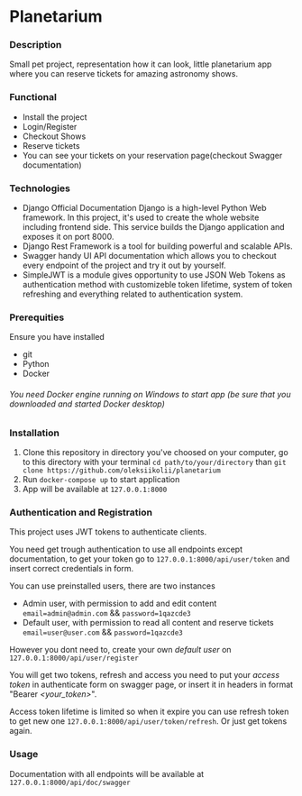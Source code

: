 # Planetarium
### Description
Small pet project, representation how it can look, little planetarium app where you can reserve tickets for amazing astronomy shows.
### Functional
* Install the project
* Login/Register
* Checkout Shows
* Reserve tickets
* You can see your tickets on your reservation page(checkout Swagger documentation)
### Technologies
* Django Official Documentation Django is a high-level Python Web framework. In this project, it's used to create the whole website including frontend side. This service builds the Django application and exposes it on port 8000.​​
* Django Rest Framework is a tool for building powerful and scalable APIs.
* Swagger handy UI API documentation which allows you to checkout every endpoint of the project and try it out by yourself.
* SimpleJWT is a module gives opportunity to use JSON Web Tokens as authentication method with customizeble token lifetime, system of token refreshing and everything related to authentication system.

### Prerequities
Ensure you have installed
* git
* Python
* Docker
###### You need Docker engine running on Windows to start app (be sure that you downloaded and started Docker desktop)

### Installation
1. Clone this repository in directory you've choosed on your computer, go to this directory with your terminal `cd path/to/your/directory` than `git clone https://github.com/oleksiikolii/planetarium`
2. Run `docker-compose up` to start application
3. App will be available at `127.0.0.1:8000`

### Authentication and Registration
This project uses JWT tokens to authenticate clients.

You need get trough authentication to use all endpoints except documentation, to get your token go to `127.0.0.1:8000/api/user/token` and insert correct credentials in form.

You can use preinstalled users, there are two instances
* Admin user, with permission to add and edit content `email=admin@admin.com` && `password=1qazcde3`
* Default user, with permission to read all content and reserve tickets `email=user@user.com` && `password=1qazcde3`

However you dont need to, create your own *default user* on `127.0.0.1:8000/api/user/register`

You will get two tokens, refresh and access you need to put your *access token* in authenticate form on swagger page, or insert it in headers in format "Bearer _<your_token>_".

Access token lifetime is limited so when it expire you can use refresh token to get new one `127.0.0.1:8000/api/user/token/refresh`. Or just get tokens again.

### Usage
Documentation with all endpoints will be available at `127.0.0.1:8000/api/doc/swagger`
